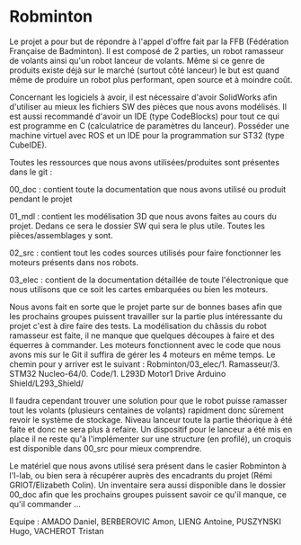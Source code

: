 # Robminton

Le projet a pour but de répondre à l'appel d'offre fait par la FFB (Fédération Française de Badminton). Il est composé de 2 parties, un robot ramasseur de volants ainsi qu'un robot lanceur de volants. Même si ce genre de produits existe déjà sur le marché (surtout côté lanceur) le but est quand même de produire un robot plus performant, open source et à moindre coût. 

Concernant les logiciels à avoir, il est nécessaire d'avoir SolidWorks afin d'utiliser au mieux les fichiers SW des pièces que nous avons modélisés. Il est aussi recommandé d'avoir un IDE (type CodeBlocks) pour tout ce qui est programme en C (calculatrice de paramètres du lanceur). Posséder une machine virtuel avec ROS et un IDE pour la programmation sur ST32 (type CubeIDE). 

Toutes les ressources que nous avons utilisées/produites sont présentes dans le git :

00_doc : contient toute la documentation que nous avons utilisé ou produit pendant le projet

01_mdl : contient les modélisation 3D que nous avons faites au cours du projet. Dedans ce sera le dossier SW qui sera le plus utile. Toutes les pièces/assemblages y sont. 

02_src : contient tout les codes sources utilisés pour faire fonctionner les moteurs présents dans nos robots. 

03_elec : contient de la documentation détaillée de toute l'électronique que nous utilisons que ce soit les cartes embarquées ou bien les moteurs. 

Nous avons fait en sorte que le projet parte sur de bonnes bases afin que les prochains groupes puissent travailler sur la partie plus intéressante du projet c'est à dire faire des tests. La modélisation du châssis du robot ramasseur est faite, il ne manque que quelques découpes à faire et des équerres à commander. Les moteurs fonctionnent avec le code que nous avons mis sur le Git il suffira de gérer les 4 moteurs en même temps. Le chemin pour y arriver est le suivant : Robminton/03_elec/1. Ramasseur/3. STM32 Nucleo-64/0. Code/1. L293D Motor1 Drive Arduino Shield/L293_Shield/

Il faudra cependant trouver une solution pour que le robot puisse ramasser tout les volants (plusieurs centaines de volants) rapidment donc sûrement revoir le système de stockage. Niveau lanceur toute la partie théorique à été faite et donc ne sera plus à refaire. Un dispositif pour le lanceur a été mis en place il ne reste qu'à l'implémenter sur une structure (en profilé), un croquis est disponible dans 00_src pour mieux comprendre. 

Le matériel que nous avons utilisé sera présent dans le casier Robminton à l'I-lab, ou bien sera à récupérer auprès des encadrants du projet (Rémi GRIOT/Elizabeth Colin). Un inventaire sera aussi disponible dans le dossier 00_doc afin que les prochains groupes puissent savoir ce qu'il manque, ce qu'il commander ...

Equipe : AMADO Daniel, BERBEROVIC Amon, LIENG Antoine, PUSZYNSKI Hugo, VACHEROT Tristan
